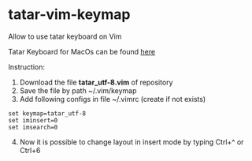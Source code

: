 # tatar-vim-keymap

Allow to use tatar keyboard on Vim

Tatar Keyboard for MacOs can be found [here](http://tatsoft.tatar/ru/portfolio-item/tatarskaya-klaviatura-dlya-macos/)

Instruction:
1. Download the file **tatar_utf-8.vim** of repository
2. Save the file by path ~/.vim/keymap
3. Add following configs in file ~/.vimrc (create if not exists) 
```
set keymap=tatar_utf-8
set iminsert=0
set imsearch=0
```
4. Now it is possible to change layout in insert mode by typing Ctrl+^ or Ctrl+6

